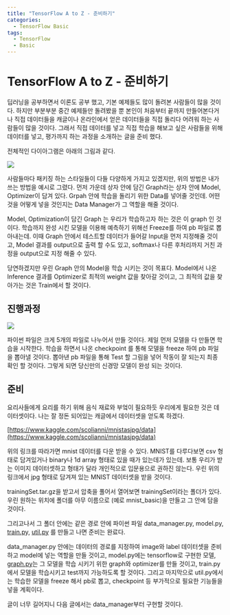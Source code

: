 ```yaml
---
title: "TensorFlow A to Z - 준비하기"
categories:
  - TensorFlow Basic
tags:
  - TensorFlow
  - Basic
---
```


# TensorFlow A to Z - 준비하기

딥러닝을 공부하면서 이론도 공부 했고, 기본 예제들도 많이 돌려본 사람들이 많을 것이다. 하지만 부분부분 중간 예제들만 돌려봤을 뿐 본인이 처음부터 끝까지 만들어본다거나 직접 데이터들을 캐글이나 온라인에서 얻은 데이터들을 직접 돌리다 어려워 하는 사람들이 많을 것이다. 그래서 직접 데이터를 넣고 직접 학습을 해보고 싶은 사람들을 위해 데이터를 넣고, 평가까지 하는 과정을 소개하는 글을 준비 했다. 

전체적인 다이아그램은 아래의 그림과 같다. 

![](https://www.notion.so/file/https%3A%2F%2Fs3-us-west-2.amazonaws.com%2Fsecure.notion-static.com%2Fe7a56dde-954c-4571-803d-7b2fb40c0cbf%2FNNDiagram.jpg)

사람들마다 패키징 하는 스타일들이 다들 다양하게 가지고 있겠지만, 위의 방법은 내가 쓰는 방법을
 예시로 그렸다. 먼저 가운데 상자 안에 담긴 Graph라는 상자 안에 Model, Optimizer이 담겨 있다. Grpah 안에 학습을 돌리기 위한 Data를 넣어줄 것인데. 어떤 것을 어떻게 넣을 것인지는 Data Manager가 그 역할을 해줄 것이다. 

Model, Optimization이 담긴 Graph 는 우리가 학습하고자 하는 것은 이 graph 인 것이다. 학습까지 완성 시킨 모델을 이용해 예측하기 위해선 Freeze를 하여 pb 파일로 뽑아내는데. 이때 Graph 안에서 테스트할 데이터가 들어갈 Input을 먼저 지정해줄 것이고, Model 결과를 output으로 출력 할 수도 있고, softmax나 다른 후처리까지 거친 과정을 output으로 지정 해줄 수 있다. 

당연하겠지만 우린 Graph 안의 Model을 학습 시키는 것이 목표다. Model에서 나온 Inference 결과를 Optimizer로 최적의 weight 값을 찾아갈 것이고, 그 최적의 값을 찾아가는 것은 Train에서 할 것이다. 

## 진행과정

![](https://www.notion.so/file/https%3A%2F%2Fs3-us-west-2.amazonaws.com%2Fsecure.notion-static.com%2Fc974a26f-ae30-42d2-a4ad-0571073af7d7%2Fprocess.jpg)

파이썬 파일은 크게 5개의 파일로 나누어서 만들 것이다.  제일 먼저 모델을 다 만들면 학습을 시작한다. 학습을 하면서 나온 checkpoint 를 통해 모델을 freeze 하여 pb 파일을 뽑아낼 것이다. 뽑아낸 pb 파일을 통해 Test 할 그림을 넣어 작동이 잘 되는지 최종 확인 할 것이다. 그렇게 되면 당신만의 신경망 모델이 완성 되는 것이다. 

## 준비

요리사들에게 요리를 하기 위해 음식 재료와 부엌이 필요하듯 우리에게 필요한 것은 데이터셋이다. 나는 잘 정돈 되어있는 캐글에서 데이터셋을 얻도록 하겠다. 

[https://www.kaggle.com/scolianni/mnistasjpg/data](https://www.kaggle.com/scolianni/mnistasjpg/data)

위의 링크를 따라가면 mnist 데이터를 다운 받을 수 있다. MNIST를 다루다보면 csv 형태로 담겨있거나 binary나 1d array 형태로 있을 때가 있는데가 있는데. 보통 우리가 받는 이미지 데이터셋하고 형태가 달라 개인적으로 입문용으로 권하진 않는다. 우린 위의 링크에서 jpg 형태로 담겨져 있는 MNIST 데이터셋을 받을 것이다. 

trainingSet.tar.gz을 받고서 압축을 풀어서 열어보면 trainingSet이라는 폴더가 있다. 우린 원하는 위치에 폴더를 아무 이름으로 (예로 mnist_basic)을 만들고 그 안에 담을 것이다. 

그리고나서 그 폴더 안에는 같은 경로 안에 파이썬 파일 data_manager.py, model.py, [train.p](http://train.py)y, [util.py](http://util.py) 를 만들고 나면 준비는 완료다. 

data_manager.py 안에는 데이터의 경로를 지정하여 image와 label 데이터셋을 준비하고 model에 넣는 역할을 만들 것이고, model.py에는 tensorflow로 구현한 모델, [graph.py](http://graph.py)는 그 모델을 학습 시키기 위한 graph와 optimizer를 만들 것이고, train.py에서 모델을 학습시키고 test까지 가능하도록 할 것이다. 그리고 마지막으로 util.py에서는 학습한 모델을 freeze 해서 pb로 뽑고, checkpoint 등 부가적으로 필요한 기능들을 넣을 계획이다. 

글이 너무 길어지니 다음 글에서는 data_manager부터 구현할 것이다.

